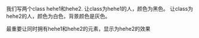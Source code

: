 我们写两个class hehe1和hehe2.
让class为hehe1的人，颜色为黑色。
让class为hehe2的人，颜色为白色，背景颜色是灰色。

最重要让同时拥有hehe1和hehe2的元素，显示为hehe2的效果
